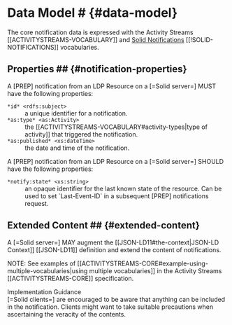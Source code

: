 # Data Model # {#data-model}

The core notification data is expressed with the Activity Streams [[ACTIVITYSTREAMS-VOCABULARY]] and [Solid Notifications](https://www.w3.org/ns/solid/notifications) [[!SOLID-NOTIFICATIONS]] vocabularies.

## Properties ## {#notification-properties}

A [PREP] notification from an LDP Resource on a [=Solid server=] MUST have the following properties:

<dl>

  <dt id="notification-property-id"><code>*id* &lt;rdfs:subject></code>
  <dd> a unique identifier for a notification.

  <dt id="notification-property-type"><code>*as:type* &lt;as:Activity></code>
  <dd> the [[ACTIVITYSTREAMS-VOCABULARY#activity-types|type of activity]] that triggered the notification.

  <dt id="notification-property-published"><code>*as:published* &lt;xs:dateTime></code>
  <dd> the date and time of the notification.

</dl>

A [PREP] notification from an LDP Resource on a [=Solid server=] SHOULD have the following properties:

<dl>

  <dt id="notification-property-state"><code>*notify:state* &lt;xs:string></code>
  <dd> an opaque identifier for the last known state of the resource. Can be used to set `Last-Event-ID` in a subsequent [PREP] notifications request.

</dl>

## Extended Content ## {#extended-content}

A [=Solid server=] MAY augment the [[JSON-LD11#the-context|JSON-LD Context]] [[JSON-LD11]] definition and extend the content of notifications.

NOTE: See examples of [[ACTIVITYSTREAMS-CORE#example-using-multiple-vocabularies|using multiple vocabularies]] in the Activity Streams [[ACTIVITYSTREAMS-CORE]] specification.

<div class="advisement">
  <div class="marker">Implementation Guidance</div>
  [=Solid clients=] are encouraged to be aware that anything can be included in the notification. Clients might want to take suitable precautions when ascertaining the veracity of the contents.
</div>
